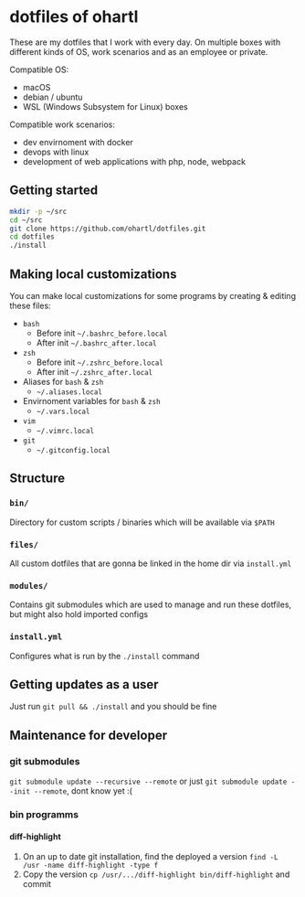 # dotfiles of ohartl

These are my dotfiles that I work with every day. On multiple boxes with different kinds of OS, work scenarios and as an employee or private.

Compatible OS:
 * macOS
 * debian / ubuntu
 * WSL (Windows Subsystem for Linux) boxes

Compatible work scenarios:
 * dev envirnoment with docker
 * devops with linux
 * development of web applications with php, node, webpack

## Getting started

```bash
mkdir -p ~/src
cd ~/src
git clone https://github.com/ohartl/dotfiles.git
cd dotfiles
./install
```

## Making local customizations

You can make local customizations for some programs by creating & editing these files:

 * `bash`
   * Before init `~/.bashrc_before.local`
   * After init `~/.bashrc_after.local`
 * `zsh`
   * Before init `~/.zshrc_before.local`
   * After init `~/.zshrc_after.local`
 * Aliases for `bash` & `zsh`
   * `~/.aliases.local`
 * Envirnoment variables for `bash` & `zsh`
   * `~/.vars.local`
 * `vim`
   * `~/.vimrc.local`
 * `git`
   * `~/.gitconfig.local`


## Structure

### `bin/`

Directory for custom scripts / binaries which will be available via `$PATH`

### `files/`

All custom dotfiles that are gonna be linked in the home dir via `install.yml`

### `modules/`

Contains git submodules which are used to manage and run these dotfiles, but might also hold imported configs

### `install.yml`

Configures what is run by the `./install` command


## Getting updates as a user

Just run `git pull && ./install` and you should be fine


## Maintenance for developer

### git submodules

`git submodule update --recursive --remote` or just `git submodule update --init --remote`, dont know yet :(

### bin programms

#### diff-highlight
1. On an up to date git installation, find the deployed a version `find -L /usr -name diff-highlight -type f`
2. Copy the version `cp /usr/.../diff-highlight bin/diff-highlight` and commit